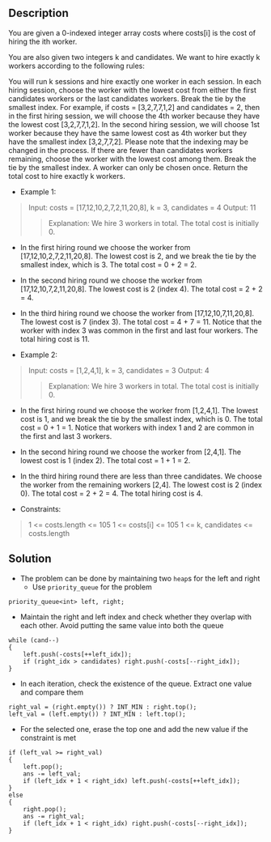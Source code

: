## Description
You are given a 0-indexed integer array costs where costs[i] is the cost of hiring the ith worker.

You are also given two integers k and candidates. We want to hire exactly k workers according to the following rules:

You will run k sessions and hire exactly one worker in each session.
In each hiring session, choose the worker with the lowest cost from either the first candidates workers or the last candidates workers. Break the tie by the smallest index.
For example, if costs = [3,2,7,7,1,2] and candidates = 2, then in the first hiring session, we will choose the 4th worker because they have the lowest cost [3,2,7,7,1,2].
In the second hiring session, we will choose 1st worker because they have the same lowest cost as 4th worker but they have the smallest index [3,2,7,7,2]. Please note that the indexing may be changed in the process.
If there are fewer than candidates workers remaining, choose the worker with the lowest cost among them. Break the tie by the smallest index.
A worker can only be chosen once.
Return the total cost to hire exactly k workers.

- Example 1:

>Input: costs = [17,12,10,2,7,2,11,20,8], k = 3, candidates = 4
Output: 11
>>Explanation: We hire 3 workers in total. The total cost is initially 0.
- In the first hiring round we choose the worker from [17,12,10,2,7,2,11,20,8]. The lowest cost is 2, and we break the tie by the smallest index, which is 3. The total cost = 0 + 2 = 2.
- In the second hiring round we choose the worker from [17,12,10,7,2,11,20,8]. The lowest cost is 2 (index 4). The total cost = 2 + 2 = 4.
- In the third hiring round we choose the worker from [17,12,10,7,11,20,8]. The lowest cost is 7 (index 3). The total cost = 4 + 7 = 11. Notice that the worker with index 3 was common in the first and last four workers.
The total hiring cost is 11.

- Example 2:

>Input: costs = [1,2,4,1], k = 3, candidates = 3
Output: 4
>>Explanation: We hire 3 workers in total. The total cost is initially 0.
- In the first hiring round we choose the worker from [1,2,4,1]. The lowest cost is 1, and we break the tie by the smallest index, which is 0. The total cost = 0 + 1 = 1. Notice that workers with index 1 and 2 are common in the first and last 3 workers.
- In the second hiring round we choose the worker from [2,4,1]. The lowest cost is 1 (index 2). The total cost = 1 + 1 = 2.
- In the third hiring round there are less than three candidates. We choose the worker from the remaining workers [2,4]. The lowest cost is 2 (index 0). The total cost = 2 + 2 = 4.
The total hiring cost is 4.

- Constraints:

>1 <= costs.length <= 105 
1 <= costs[i] <= 105
1 <= k, candidates <= costs.length

## Solution
- The problem can be done by maintaining two `heap`s for the left and right
    - Use `priority_queue` for the problem
```cpp=
priority_queue<int> left, right;
```
- Maintain the right and left index and check whether they overlap with each other. Avoid putting the same value into both the queue
```cpp=
while (cand--)
{
    left.push(-costs[++left_idx]);
    if (right_idx > candidates) right.push(-costs[--right_idx]);
}
```
- In each iteration, check the existence of the queue. Extract one value and compare them
```cpp=
right_val = (right.empty()) ? INT_MIN : right.top();
left_val = (left.empty()) ? INT_MIN : left.top();
```
- For the selected one, erase the top one and add the new value if the constraint is met
```cpp=
if (left_val >= right_val)
{
    left.pop();
    ans -= left_val;
    if (left_idx + 1 < right_idx) left.push(-costs[++left_idx]);
}
else
{
    right.pop();
    ans -= right_val;
    if (left_idx + 1 < right_idx) right.push(-costs[--right_idx]);
}
```
